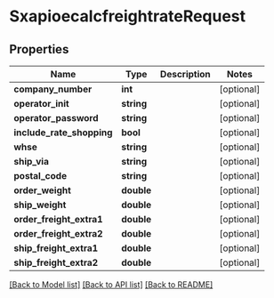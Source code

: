 # SxapioecalcfreightrateRequest

## Properties
Name | Type | Description | Notes
------------ | ------------- | ------------- | -------------
**company_number** | **int** |  | [optional] 
**operator_init** | **string** |  | [optional] 
**operator_password** | **string** |  | [optional] 
**include_rate_shopping** | **bool** |  | [optional] 
**whse** | **string** |  | [optional] 
**ship_via** | **string** |  | [optional] 
**postal_code** | **string** |  | [optional] 
**order_weight** | **double** |  | [optional] 
**ship_weight** | **double** |  | [optional] 
**order_freight_extra1** | **double** |  | [optional] 
**order_freight_extra2** | **double** |  | [optional] 
**ship_freight_extra1** | **double** |  | [optional] 
**ship_freight_extra2** | **double** |  | [optional] 

[[Back to Model list]](../README.md#documentation-for-models) [[Back to API list]](../README.md#documentation-for-api-endpoints) [[Back to README]](../README.md)


